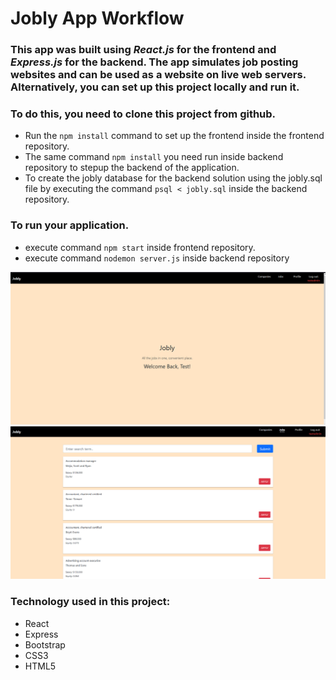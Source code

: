 # Jobly App Workflow

### This app was built using *React.js* for the frontend and *Express.js* for the backend. The app simulates job posting websites and can be used as a website on live web servers. Alternatively, you can set up this project locally and run it.

### To do this, you need to clone this project from github. 
- Run the `npm install` command to set up the frontend inside the frontend repository. 
- The same command `npm install` you need run inside backend repository to stepup the backend of the application. 
- To create the jobly database for the backend solution using the jobly.sql file by executing the command `psql < jobly.sql` inside the backend repository.

### To run your application. 
- execute command `npm start` inside frontend repository. 
- execute command `nodemon server.js` inside backend repository

<img src="https://raw.githubusercontent.com/Spartak-Belov-Floresku/jobly-app-workflow/main/frontend/public/logos/first.png">

<img src="https://raw.githubusercontent.com/Spartak-Belov-Floresku/jobly-app-workflow/main/frontend/public/logos/second.png">

### Technology used in this project:
- React
- Express
- Bootstrap
- CSS3
- HTML5
